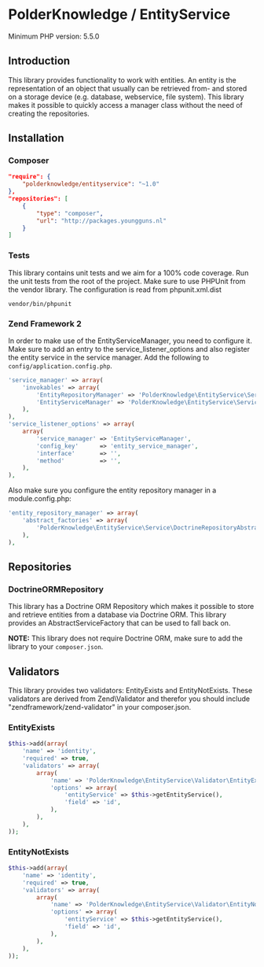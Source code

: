 # PolderKnowledge / EntityService

Minimum PHP version: 5.5.0

## Introduction

This library provides functionality to work with entities. An entity is the representation of an object that usually 
can be retrieved from- and stored on a storage device (e.g. database, webservice, file system). This library makes it
possible to quickly access a manager class without the need of creating the repositories.

## Installation

### Composer

```json
"require": {
    "polderknowledge/entityservice": "~1.0"
},
"repositories": [
    {
        "type": "composer",
        "url": "http://packages.youngguns.nl"
    }
]
```

### Tests

This library contains unit tests and we aim for a 100% code coverage. Run the unit tests from the root of the project.
Make sure to use PHPUnit from the vendor library. The configuration is read from phpunit.xml.dist

```
vendor/bin/phpunit
```

### Zend Framework 2

In order to make use of the EntityServiceManager, you need to configure it. Make sure to add an entry to the
service_listener_options and also register the entity service in the service manager. Add the following to 
`config/application.config.php`.

```php
'service_manager' => array(
    'invokables' => array(
        'EntityRepositoryManager' => 'PolderKnowledge\EntityService\Service\EntityRepositoryManager',
        'EntityServiceManager' => 'PolderKnowledge\EntityService\Service\EntityServiceManager',
    ),
),
'service_listener_options' => array(
	array(
		'service_manager' => 'EntityServiceManager',
		'config_key'      => 'entity_service_manager',
		'interface'       => '',
		'method'          => '',
	),
),
```

Also make sure you configure the entity repository manager in a module.config.php:

```php
'entity_repository_manager' => array(
    'abstract_factories' => array(
        'PolderKnowledge\EntityService\Service\DoctrineRepositoryAbstractFactory',
    ),
),
```


## Repositories

### DoctrineORMRepository

This library has a Doctrine ORM Repository which makes it possible to store and retrieve entities from a database
via Doctrine ORM. This library provides an AbstractServiceFactory that can be used to fall back on.

**NOTE:** This library does not require Doctrine ORM, make sure to add the library to your `composer.json`.

## Validators

This library provides two validators: EntityExists and EntityNotExists. These validators are derived from 
Zend\Validator and therefor you should include "zendframework/zend-validator" in your composer.json.

### EntityExists
```php
$this->add(array(
    'name' => 'identity',
    'required' => true,
    'validators' => array(
        array(
            'name' => 'PolderKnowledge\EntityService\Validator\EntityExists',
            'options' => array(
                'entityService' => $this->getEntityService(),
                'field' => 'id',
            ),
        ),
    ),
));
```

### EntityNotExists
```php
$this->add(array(
    'name' => 'identity',
    'required' => true,
    'validators' => array(
        array(
            'name' => 'PolderKnowledge\EntityService\Validator\EntityNotExists',
            'options' => array(
                'entityService' => $this->getEntityService(),
                'field' => 'id',
            ),
        ),
    ),
));
```